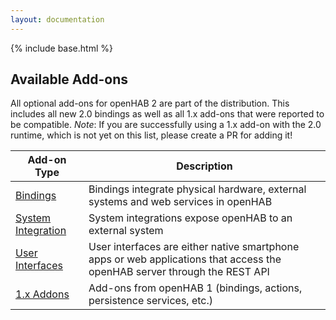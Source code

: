 ```yaml
---
layout: documentation
---
```


{% include base.html %}

## Available Add-ons

All optional add-ons for openHAB 2 are part of the distribution. This includes all new 2.0 bindings as well as all 1.x add-ons that were reported to be compatible. 
_Note_: If you are successfully using a 1.x add-on with the 2.0 runtime, which is not yet on this list, please create a PR for adding it!

| Add-on Type | Description |
|-------------|----------------------|
|[Bindings](bindings.html)| Bindings integrate physical hardware, external systems and web services in openHAB |
|[System Integration](io.html)| System integrations expose openHAB to an external system |
|[User Interfaces](uis.html)| User interfaces are either native smartphone apps or web applications that access the openHAB server through the REST API |
|[1.x Addons](1xaddons.html)| Add-ons from openHAB 1 (bindings, actions, persistence services, etc.) |
